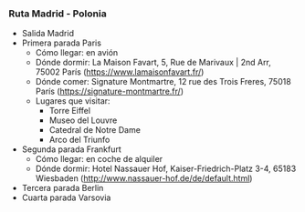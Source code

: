 ### Ruta Madrid - Polonia

- Salida Madrid
- Primera parada Paris
  - Cómo llegar: en avión
  - Dónde dormir: La Maison Favart, 5, Rue de Marivaux | 2nd Arr, 75002 París (https://www.lamaisonfavart.fr/)
  - Dónde comer: Signature Montmartre, 12 rue des Trois Freres, 75018 París (https://signature-montmartre.fr/)
  - Lugares que visitar:
    - Torre Eiffel
    - Museo del Louvre
    - Catedral de Notre Dame
    - Arco del Triunfo
- Segunda parada Frankfurt
    - Cómo llegar: en coche de alquiler
    - Dónde dormir: Hotel Nassauer Hof, Kaiser-Friedrich-Platz 3-4, 65183 Wiesbaden (http://www.nassauer-hof.de/de/default.html)
- Tercera parada Berlin
- Cuarta parada Varsovia
